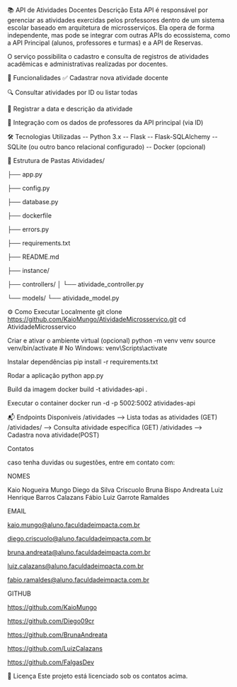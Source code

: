 📚 API de Atividades Docentes
Descrição Esta API é responsável por gerenciar as atividades exercidas pelos professores dentro de um sistema escolar baseado em arquitetura de microsserviços. Ela opera de forma independente, mas pode se integrar com outras APIs do ecossistema, como a API Principal (alunos, professores e turmas) e a API de Reservas.

O serviço possibilita o cadastro e consulta de registros de atividades acadêmicas e administrativas realizadas por docentes.

🚀 Funcionalidades
✅ Cadastrar nova atividade docente

🔍 Consultar atividades por ID ou listar todas

📆 Registrar a data e descrição da atividade

🔗 Integração com os dados de professores da API principal (via ID)

🛠️ Tecnologias Utilizadas
-- Python 3.x -- Flask -- Flask-SQLAlchemy -- SQLite (ou outro banco relacional configurado) -- Docker (opcional)

📁 Estrutura de Pastas
Atividades/

├── app.py  

├── config.py 

├── database.py  

├── dockerfile  

├── errors.py    

├── requirements.txt  

├── README.md    

├── instance/    

├── controllers/
│   └── atividade_controller.py  

└── models/
    └── atividade_model.py  


⚙️ Como Executar Localmente
git clone https://github.com/KaioMungo/AtividadeMicrosservico.git cd AtividadeMicrosservico

Criar e ativar o ambiente virtual (opcional)
python -m venv venv source venv/bin/activate # No Windows: venv\Scripts\activate

Instalar dependências
pip install -r requirements.txt

Rodar a aplicação
python app.py

Build da imagem
docker build -t atividades-api .

Executar o container
docker run -d -p 5002:5002 atividades-api

📬 Endpoints Disponíveis
/atividades -->	Lista todas as atividades (GET) /atividades/<id> -->  Consulta atividade específica (GET) /atividades -->	Cadastra nova atividade(POST)

Contatos

caso tenha duvidas ou sugestões, entre em contato com: 

NOMES

Kaio Nogueira Mungo
Diego da Silva Criscuolo
Bruna Bispo Andreata
Luiz Henrique Barros Calazans
Fábio Luiz Garrote Ramaldes

EMAIL

kaio.mungo@aluno.faculdadeimpacta.com.br

diego.criscuolo@aluno.faculdadeimpacta.com.br

bruna.andreata@aluno.faculdadeimpacta.com.br

luiz.calazans@aluno.faculdadeimpacta.com.br

fabio.ramaldes@aluno.faculdadeimpacta.com.br

GITHUB

https://github.com/KaioMungo

https://github.com/Diego09cr

https://github.com/BrunaAndreata

https://github.com/LuizCalazans

https://github.com/FalgasDev

📜 Licença Este projeto está licenciado sob os contatos acima.
